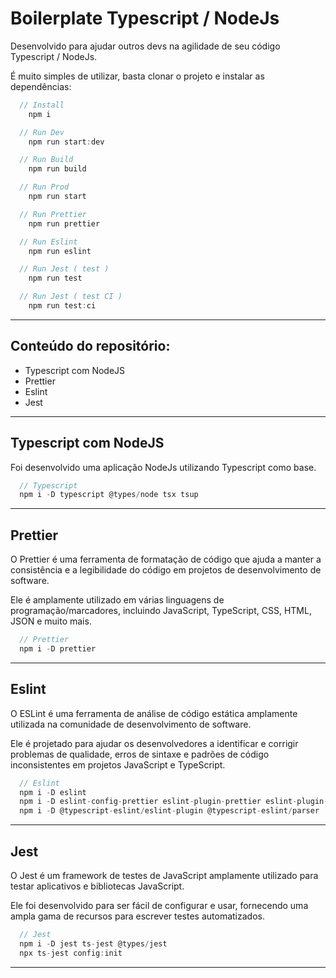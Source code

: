 <h1>
  Boilerplate Typescript / NodeJs
</h1>
<p>Desenvolvido para ajudar outros devs na agilidade de seu código Typescript / NodeJs.</p>
<p>É muito simples de utilizar, basta clonar o projeto e instalar as dependências:</p>

```javascript
  // Install
    npm i

  // Run Dev
    npm run start:dev

  // Run Build
    npm run build

  // Run Prod
    npm run start

  // Run Prettier
    npm run prettier

  // Run Eslint
    npm run eslint

  // Run Jest ( test )
    npm run test

  // Run Jest ( test CI )
    npm run test:ci
```

---

<h2>
  Conteúdo do repositório:
</h2>
<ul>
  <li>Typescript com NodeJS</li>
  <li>Prettier</li>
  <li>Eslint</li>
  <li>Jest</li>
</ul>

---

<h2>
  Typescript com NodeJS
</h2>
<p>Foi desenvolvido uma aplicação NodeJs utilizando Typescript como base.</p>

```javascript
  // Typescript
  npm i -D typescript @types/node tsx tsup
```

---

<h2>
  Prettier
</h2>
<p>
  O Prettier é uma ferramenta de formatação de código que ajuda a manter a consistência e a legibilidade do código em projetos de desenvolvimento de software.
</p>

<p>
  Ele é amplamente utilizado em várias linguagens de programação/marcadores, incluindo JavaScript, TypeScript, CSS, HTML, JSON e muito mais.
</p>

```javascript
  // Prettier
  npm i -D prettier
```

---

<h2>
  Eslint
</h2>
<p>
O ESLint é uma ferramenta de análise de código estática amplamente utilizada na comunidade de desenvolvimento de software.
</p>

<p>
Ele é projetado para ajudar os desenvolvedores a identificar e corrigir problemas de qualidade, erros de sintaxe e padrões de código inconsistentes em projetos JavaScript e TypeScript.
</p>

```javascript
  // Eslint
  npm i -D eslint
  npm i -D eslint-config-prettier eslint-plugin-prettier eslint-plugin-import
  npm i -D @typescript-eslint/eslint-plugin @typescript-eslint/parser
```

---

<h2>
  Jest
</h2>
<p>
O Jest é um framework de testes de JavaScript amplamente utilizado para testar aplicativos e bibliotecas JavaScript.
</p>

<p>
Ele foi desenvolvido para ser fácil de configurar e usar, fornecendo uma ampla gama de recursos para escrever testes automatizados.
</p>

```javascript
  // Jest
  npm i -D jest ts-jest @types/jest
  npx ts-jest config:init
```

---
